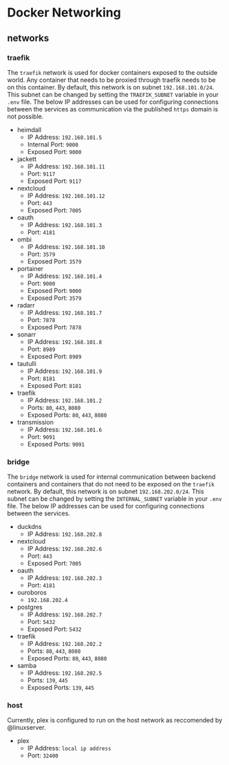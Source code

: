 # Docker Networking

## networks

### traefik

The `traefik` network is used for docker containers exposed to the outside world. Any container that needs to be proxied through traefik needs to be on this container.  By default, this network is on subnet `192.168.101.0/24`. This subnet can be changed by setting the `TRAEFIK_SUBNET` variable in your `.env` file. The below IP addresses can be used for configuring connections between the services as communication via the published `https` domain is not possible.

-   heimdall
    -   IP Address: `192.168.101.5`
    -   Internal Port: `9000`
    -   Exposed Port: `9000`
-   jackett
    -   IP Address: `192.168.101.11`
    -   Port: `9117`
    -   Exposed Port: `9117`
-   nextcloud
    -   IP Address: `192.168.101.12`
    -   Port: `443`
    -   Exposed Port: `7005`
-   oauth
    -   IP Address: `192.168.101.3`
    -   Port: `4181`
-   ombi
    -   IP Address: `192.168.101.10`
    -   Port: `3579`
    -   Exposed Port: `3579`
-   portainer
    -   IP Address: `192.168.101.4`
    -   Port: `9000`
    -   Exposed Port: `9000`
    -   Exposed Port: `3579`
-   radarr
    -   IP Address: `192.168.101.7`
    -   Port: `7878`
    -   Exposed Port: `7878`
-   sonarr
    -   IP Address: `192.168.101.8`
    -   Port: `8989`
    -   Exposed Port: `8989`
-   tautulli
    -   IP Address: `192.168.101.9`
    -   Port: `8181`
    -   Exposed Port: `8181`
-   traefik
    -   IP Address: `192.168.101.2`
    -   Ports: `80`, `443`, `8080`
    -   Exposed Ports: `80`, `443`, `8080`
-   transmission
    -   IP Address: `192.168.101.6`
    -   Port: `9091`
    -   Exposed Ports: `9091`

### bridge

The `bridge` network is used for internal communication between backend containers and containers that do not need to be exposed on the `traefik` network. By default, this network is on subnet `192.168.202.0/24`. This subnet can be changed by setting the `INTERNAL_SUBNET` variable in your `.env` file. The below IP addresses can be used for configuring connections between the services.

-   duckdns
    -   IP Address: `192.168.202.8`
-   nextcloud
    -   IP Address: `192.168.202.6`
    -   Port: `443`
    -   Exposed Port: `7005`
-   oauth
    -   IP Address: `192.168.202.3`
    -   Port: `4181`
-   ouroboros
    -   `192.168.202.4`
-   postgres
    -   IP Address: `192.168.202.7`
    -   Port: `5432`
    -   Exposed Port: `5432`
-   traefik
    -   IP Address: `192.168.202.2`
    -   Ports: `80`, `443`, `8080`
    -   Exposed Ports: `80`, `443`, `8080`
-   samba
    -   IP Address: `192.168.202.5`
    -   Ports: `139`, `445`
    -   Exposed Ports: `139`, `445`

### host

Currently, plex is configured to run on the host network as reccomended by @linuxserver.

-   plex
    -   IP Address: `local ip address`
    -   Port: `32400`
